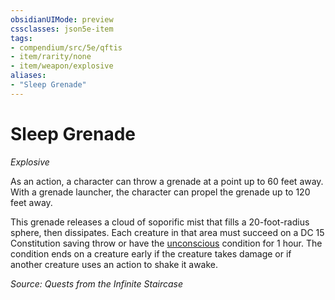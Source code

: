 ```yaml
---
obsidianUIMode: preview
cssclasses: json5e-item
tags:
- compendium/src/5e/qftis
- item/rarity/none
- item/weapon/explosive
aliases: 
- "Sleep Grenade"
---
```

# Sleep Grenade
*Explosive*  


As an action, a character can throw a grenade at a point up to 60 feet away. With a grenade launcher, the character can propel the grenade up to 120 feet away.

This grenade releases a cloud of soporific mist that fills a 20-foot-radius sphere, then dissipates. Each creature in that area must succeed on a DC 15 Constitution saving throw or have the [unconscious](2-Mechanics/CLI/rules/conditions.md#Unconscious) condition for 1 hour. The condition ends on a creature early if the creature takes damage or if another creature uses an action to shake it awake.

*Source: Quests from the Infinite Staircase*